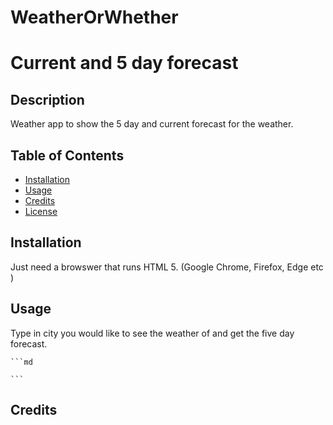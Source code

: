 # WeatherOrWhether

# Current and 5 day forecast

## Description

Weather app to show the 5 day and current forecast for the weather.

## Table of Contents 

- [Installation](#installation)
- [Usage](#usage)
- [Credits](#credits)
- [License](#license)

## Installation

Just need a browswer that runs HTML 5. (Google Chrome, Firefox, Edge etc
)
## Usage

Type in city you would like to see the weather of and get the five day forecast. 

    ```md
   
    ```

## Credits

 